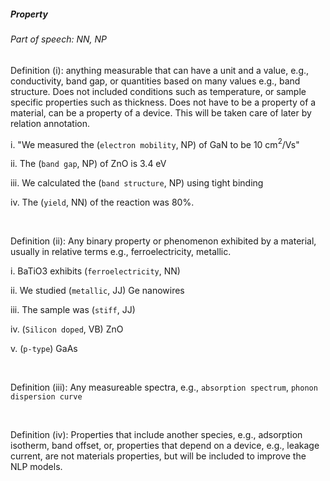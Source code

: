 ##### Property

###### Part of speech: NN, NP

Definition (i): anything measurable that can have a unit and a value, e.g., conductivity, band gap, or quantities based on many values e.g., band structure. Does not included conditions such as temperature, or sample specific properties such as
thickness. Does not have to be a property of a material, can be a property of a device. This will be taken care of later by relation annotation.

i. "We measured the (`electron mobility`, NP) of GaN to be 10 cm$^2$/Vs"

ii. The (`band gap`, NP) of ZnO is 3.4 eV

iii. We calculated the (`band structure`, NP) using tight binding

iv. The (`yield`, NN) of the reaction was 80%.

&nbsp;

Definition (ii): Any binary property or phenomenon exhibited by a material, usually in relative terms e.g.,
ferroelectricity, metallic.

i. BaTiO3 exhibits (`ferroelectricity`, NN)

ii. We studied (`metallic`, JJ) Ge nanowires

iii. The sample was (`stiff`, JJ)

iv. (`Silicon doped`, VB) ZnO

v. (`p-type`) GaAs

&nbsp;

Definition (iii): Any measureable spectra, e.g., `absorption spectrum`, `phonon dispersion curve`

&nbsp;

Definition (iv): Properties that include another species, e.g., adsorption isotherm, band offset, or, properties that depend on a device, e.g., leakage current, are not materials properties, but will be included to improve the NLP models.
